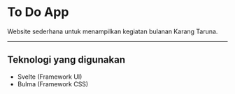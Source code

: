 # To Do App
Website sederhana untuk menampilkan kegiatan bulanan Karang Taruna.

---

## Teknologi yang digunakan
- Svelte (Framework UI)
- Bulma (Framework CSS)

